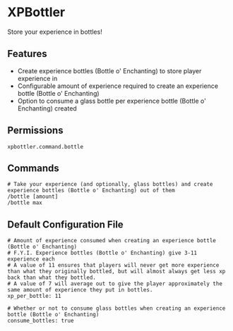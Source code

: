 # XPBottler
Store your experience in bottles!

## Features
- Create experience bottles (Bottle o' Enchanting) to store player experience in
- Configurable amount of experience required to create an experience bottle (Bottle o' Enchanting)
- Option to consume a glass bottle per experience bottle (Bottle o' Enchanting) created

## Permissions
```
xpbottler.command.bottle
```

## Commands
```
# Take your experience (and optionally, glass bottles) and create experience bottles (Bottle o' Enchanting) out of them
/bottle [amount]
/bottle max
```

## Default Configuration File
```
# Amount of experience consumed when creating an experience bottle (Bottle o' Enchanting)
# F.Y.I. Experience bottles (Bottle o' Enchanting) give 3-11 experience each
# A value of 11 ensures that players will never get more experience than what they originally bottled, but will almost always get less xp back than what they bottled.
# A value of 7 will average out to give the player approximately the same amount of experience they put in bottles.
xp_per_bottle: 11

# Whether or not to consume glass bottles when creating an experience bottle (Bottle o' Enchanting)
consume_bottles: true
```

